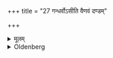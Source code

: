 +++
title = "27 गन्धर्वोऽसीति वैणवं दण्डम्"

+++

<details><summary>मूलम्</summary>

गन्धर्वोऽसीति वैणवं दण्डं गृह्णाति २७
</details>

<details><summary>Oldenberg</summary>

27. With (the formula), 'The Gandharva art thou' (ibid. 13), he takes a bamboo staff.
</details>
